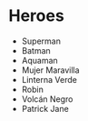 # Heroes

* Superman
* Batman
* Aquaman
* Mujer Maravilla
* Linterna Verde
* Robin
* Volcán Negro
* Patrick Jane
